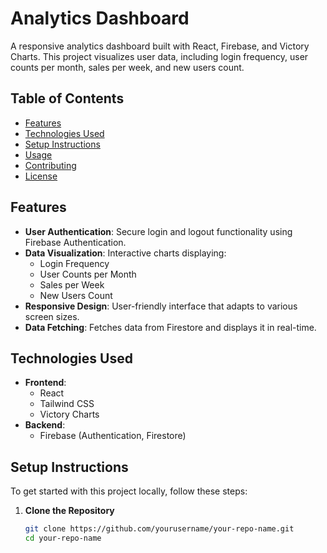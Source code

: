 # Analytics Dashboard

A responsive analytics dashboard built with React, Firebase, and Victory Charts. This project visualizes user data, including login frequency, user counts per month, sales per week, and new users count.

## Table of Contents

- [Features](#features)
- [Technologies Used](#technologies-used)
- [Setup Instructions](#setup-instructions)
- [Usage](#usage)
- [Contributing](#contributing)
- [License](#license)

## Features

- **User Authentication**: Secure login and logout functionality using Firebase Authentication.
- **Data Visualization**: Interactive charts displaying:
  - Login Frequency
  - User Counts per Month
  - Sales per Week
  - New Users Count
- **Responsive Design**: User-friendly interface that adapts to various screen sizes.
- **Data Fetching**: Fetches data from Firestore and displays it in real-time.

## Technologies Used

- **Frontend**: 
  - React
  - Tailwind CSS
  - Victory Charts
- **Backend**: 
  - Firebase (Authentication, Firestore)
  
## Setup Instructions

To get started with this project locally, follow these steps:

1. **Clone the Repository**
   ```bash
   git clone https://github.com/yourusername/your-repo-name.git
   cd your-repo-name
